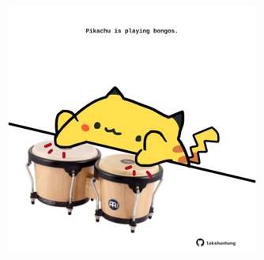 <!-- built at 18/11/2021, 13:13:05 UTC -->
<p align="center">
  <img width="500" height="500" src="./ReadmeImage.svg">
</p>
